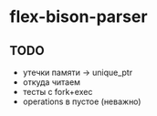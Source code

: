 # flex-bison-parser

## TODO

- утечки памяти -> unique_ptr
- откуда читаем
- тесты с fork+exec
- operations в пустое (неважно)
